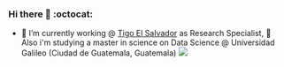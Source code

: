 ### Hi there 👋 :octocat: 
- 🔭 I’m currently working @ [Tigo El Salvador](https://www.tigo.com.sv/) as Research Specialist, 🌱 Also i'm studying a master in science on Data Science @ Universidad Galileo (Ciudad de Guatemala, Guatemala)
![](https://raw.githubusercontent.com/madebybowtie/FlagKit/master/Assets/PNG/GT%402x.png)

<!--
**ramonescobar/ramonescobar** is a ✨ _special_ ✨ repository because its `README.md` (this file) appears on your GitHub profile.

Here are some ideas to get you started:


- 👯 I’m looking to collaborate on ...
- 🤔 I’m looking for help with ...
- 💬 Ask me about ...
- 📫 How to reach me: ...
- 😄 Pronouns: ...
- ⚡ Fun fact: ...
-->

